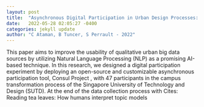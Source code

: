 ```yaml
---
layout: post
title:  "Asynchronous Digital Participation in Urban Design Processes: Qualitative Data Exploration and Analysis With Natural Language Processing"
date:   2022-05-28 02:05:27 -0400
categories: jekyll update
author: "C Ataman, B Tuncer, S Perrault - 2022"
---
```

This paper aims to improve the usability of qualitative urban big data sources by utilizing Natural Language Processing (NLP) as a promising AI-based technique. In this research, we designed a digital participation experiment by deploying an open-source and customizable asynchronous participation tool,  Consul Project , with 47 participants in the campus transformation process of the Singapore University of Technology and Design (SUTD). At the end of the data collection process with  Cites: Reading tea leaves: How humans interpret topic models